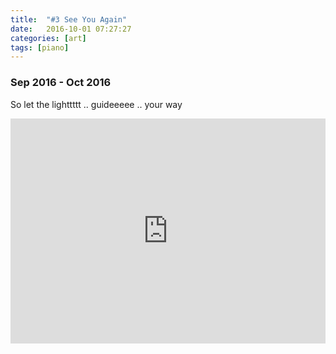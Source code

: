 ```yaml
---
title:  "#3 See You Again"
date:   2016-10-01 07:27:27
categories: [art]
tags: [piano]
---
```


### Sep 2016 - Oct 2016

So let the lighttttt .. guideeeee .. your way

<iframe style="overflow:hidden; width:100%; height:360px" src="https://www.youtube.com/embed/llZ5F6sEK8c" frameborder="0" allow="accelerometer; autoplay; clipboard-write; encrypted-media; gyroscope; picture-in-picture" allowfullscreen></iframe>
